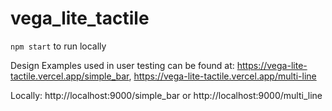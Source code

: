 # vega_lite_tactile

`npm start` to run locally

Design Examples used in user testing can be found at: https://vega-lite-tactile.vercel.app/simple_bar, https://vega-lite-tactile.vercel.app/multi-line 

Locally: http://localhost:9000/simple_bar or http://localhost:9000/multi_line


